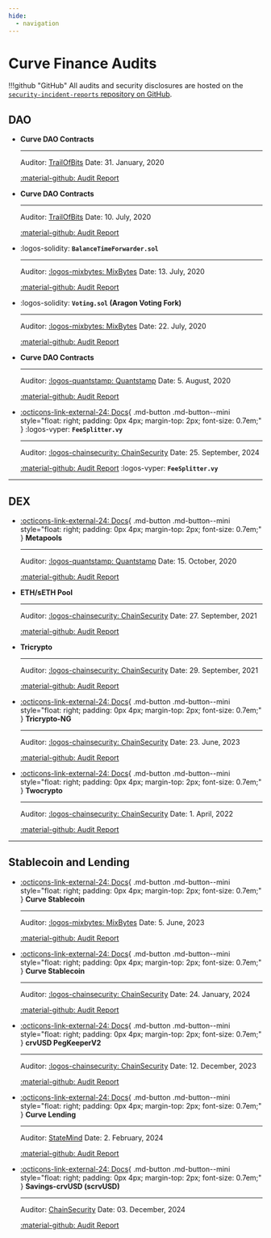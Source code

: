 ```yaml
---
hide:
  - navigation
---
```


<h1>Curve Finance Audits</h1>

!!!github "GitHub"
    All audits and security disclosures are hosted on the [`security-incident-reports` repository on GitHub](https://github.com/curvefi/security-incident-reports).


## **DAO**

<div class="grid cards" markdown>

-   **Curve DAO Contracts**

    ---

    Auditor: [TrailOfBits](https://trailofbits.com/)
    Date: 31. January, 2020

    [:material-github: Audit Report](https://raw.githubusercontent.com/curvefi/security-incident-reports/refs/heads/main/audits/dao/00-ToB.pdf)

-   **Curve DAO Contracts**

    ---

    Auditor: [TrailOfBits](https://trailofbits.com/)
    Date: 10. July, 2020

    [:material-github: Audit Report](https://raw.githubusercontent.com/curvefi/security-incident-reports/refs/heads/main/audits/dao/curve-dao-ToB-final.pdf)

-   :logos-solidity: **`BalanceTimeForwarder.sol`**

    ---

    Auditor: [:logos-mixbytes: MixBytes](https://mixbytes.io/)
    Date: 13. July, 2020

    [:material-github: Audit Report](https://raw.githubusercontent.com/curvefi/security-incident-reports/refs/heads/main/audits/dao/Curve%20Finance%20DAO%20Voting%20Forwarder%20Security%20Audit%20Report.pdf)

-   :logos-solidity: **`Voting.sol` (Aragon Voting Fork)**

    ---

    Auditor: [:logos-mixbytes: MixBytes](https://mixbytes.io/)
    Date: 22. July, 2020

    [:material-github: Audit Report](https://raw.githubusercontent.com/curvefi/security-incident-reports/refs/heads/main/audits/dao/Curve%20Finance%20DAO%20Voting%20Security%20Audit%20Report.pdf)

-   **Curve DAO Contracts**

    ---

    Auditor: [:logos-quantstamp: Quantstamp](https://quantstamp.com/)
    Date: 5. August, 2020

    [:material-github: Audit Report](https://raw.githubusercontent.com/curvefi/security-incident-reports/refs/heads/main/audits/dao/curve-dao-quantstamp.pdf)

-   [:octicons-link-external-24: Docs](../fees/FeeSplitter.md/){ .md-button .md-button--mini style="float: right; padding: 0px 4px; margin-top: 2px; font-size: 0.7em;" }
    :logos-vyper: **`FeeSplitter.vy`**

    ---

    Auditor: [:logos-chainsecurity: ChainSecurity](https://www.chainsecurity.com/)
    Date: 25. September, 2024

    [:material-github: Audit Report](https://raw.githubusercontent.com/curvefi/security-incident-reports/refs/heads/main/audits/dao/ChainSecurity_FeeSplitter.pdf)
    :logos-vyper: **`FeeSplitter.vy`**

</div>

---

## **DEX**

<div class="grid cards" markdown>

-   [:octicons-link-external-24: Docs](../stableswap-exchange/stableswap/pools/metapools.md){ .md-button .md-button--mini style="float: right; padding: 0px 4px; margin-top: 2px; font-size: 0.7em;" }
    **Metapools**

    ---

    Auditor: [:logos-quantstamp: Quantstamp](https://quantstamp.com/)
    Date: 15. October, 2020

    [:material-github: Audit Report](https://raw.githubusercontent.com/curvefi/security-incident-reports/refs/heads/main/audits/dex/CurveMetapoolAudit.pdf)

-   **ETH/sETH Pool**

    ---

    Auditor: [:logos-chainsecurity: ChainSecurity](https://www.chainsecurity.com/)
    Date: 27. September, 2021

    [:material-github: Audit Report](https://raw.githubusercontent.com/curvefi/security-incident-reports/refs/heads/main/audits/dex/ChainSecurity_Curve_Finance_Curve_ETH_sETH_Smart_contract_audit.pdf)

-   **Tricrypto**

    ---

    Auditor: [:logos-chainsecurity: ChainSecurity](https://www.chainsecurity.com/)
    Date: 29. September, 2021

    [:material-github: Audit Report](https://raw.githubusercontent.com/curvefi/security-incident-reports/refs/heads/main/audits/dex/ChainSecurity_Curve_Finance_Tricrypto_smart_contract_audit_September.pdf)

-   [:octicons-link-external-24: Docs](../cryptoswap-exchange/tricrypto-ng/overview.md){ .md-button .md-button--mini style="float: right; padding: 0px 4px; margin-top: 2px; font-size: 0.7em;" }
    **Tricrypto-NG**

    ---

    Auditor: [:logos-chainsecurity: ChainSecurity](https://www.chainsecurity.com/)
    Date: 23. June, 2023

    [:material-github: Audit Report](https://raw.githubusercontent.com/curvefi/security-incident-reports/refs/heads/main/audits/dex/ChainSecurity_Curve_tricrypto-ng_audit.pdf)

-   [:octicons-link-external-24: Docs](../cryptoswap-exchange/cryptoswap/pools/crypto-pool.md){ .md-button .md-button--mini style="float: right; padding: 0px 4px; margin-top: 2px; font-size: 0.7em;" }
    **Twocrypto**

    ---

    Auditor: [:logos-chainsecurity: ChainSecurity](https://www.chainsecurity.com/)
    Date: 1. April, 2022

    [:material-github: Audit Report](https://raw.githubusercontent.com/curvefi/security-incident-reports/refs/heads/main/audits/dex/private_ChainSecurity_Curve_CurveCryptoSwap2ETH_audit_draft.pdf)

</div>

---

## **Stablecoin and Lending**


<div class="grid cards" markdown>

-   [:octicons-link-external-24: Docs](../crvUSD/overview.md){ .md-button .md-button--mini style="float: right; padding: 0px 4px; margin-top: 2px; font-size: 0.7em;" }
    **Curve Stablecoin**

    ---

    Auditor: [:logos-mixbytes: MixBytes](https://mixbytes.io/)
    Date: 5. June, 2023

    [:material-github: Audit Report](https://raw.githubusercontent.com/curvefi/security-incident-reports/refs/heads/main/audits/crvusd/Curve%20Stablecoin%20(crvUSD)%20Security%20Audit%20Report.pdf)

-   [:octicons-link-external-24: Docs](../crvUSD/overview.md){ .md-button .md-button--mini style="float: right; padding: 0px 4px; margin-top: 2px; font-size: 0.7em;" }
    **Curve Stablecoin**

    ---

    Auditor: [:logos-chainsecurity: ChainSecurity](https://www.chainsecurity.com/)
    Date: 24. January, 2024

    [:material-github: Audit Report](https://raw.githubusercontent.com/curvefi/security-incident-reports/refs/heads/main/audits/crvusd/ChainSecurity_Curve_Curve_Stablecoin_audit-1.pdf)

-   [:octicons-link-external-24: Docs](../crvUSD/pegkeepers/overview.md){ .md-button .md-button--mini style="float: right; padding: 0px 4px; margin-top: 2px; font-size: 0.7em;" }
    **crvUSD PegKeeperV2**

    ---

    Auditor: [:logos-chainsecurity: ChainSecurity](https://www.chainsecurity.com/)
    Date: 12. December, 2023

    [:material-github: Audit Report](https://raw.githubusercontent.com/curvefi/security-incident-reports/refs/heads/main/audits/crvusd/ChainSecurity_Curve_PegKeeperV2_audit.pdf)

-   [:octicons-link-external-24: Docs](../lending/overview.md){ .md-button .md-button--mini style="float: right; padding: 0px 4px; margin-top: 2px; font-size: 0.7em;" }
    **Curve Lending**

    ---

    Auditor: [StateMind](https://statemind.io/)
    Date: 2. February, 2024

    [:material-github: Audit Report](https://raw.githubusercontent.com/curvefi/security-incident-reports/refs/heads/main/audits/crvusd/StateMind_Curve_Lending.pdf)

-   [:octicons-link-external-24: Docs](../scrvusd/overview.md){ .md-button .md-button--mini style="float: right; padding: 0px 4px; margin-top: 2px; font-size: 0.7em;" }
    **Savings-crvUSD (scrvUSD)**

    ---

    Auditor: [ChainSecurity](https://www.chainsecurity.com/)
    Date: 03. December, 2024

    [:material-github: Audit Report](https://raw.githubusercontent.com/curvefi/security-incident-reports/refs/heads/main/audits/crvusd/ChainSecurity_Curve_scrvUSD_audit.pdf)

</div>
